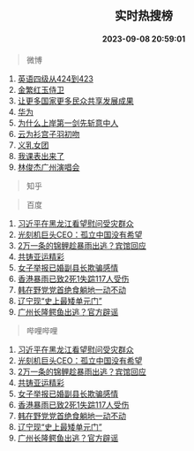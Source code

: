 <div align="center"><h2>实时热搜榜</h2><h4>2023-09-08 20:59:01</h4></div>

> 微博  

1. [英语四级从424到423](https://s.weibo.com/weibo?q=%E8%8B%B1%E8%AF%AD%E5%9B%9B%E7%BA%A7%E4%BB%8E424%E5%88%B0423&t=31&band_rank=1&Refer=top)<br />
2. [金繁红玉侍卫](https://s.weibo.com/weibo?q=%E9%87%91%E7%B9%81%E7%BA%A2%E7%8E%89%E4%BE%8D%E5%8D%AB&t=31&band_rank=2&Refer=top)<br />
3. [让更多国家更多民众共享发展成果](https://s.weibo.com/weibo?q=%23%E8%AE%A9%E6%9B%B4%E5%A4%9A%E5%9B%BD%E5%AE%B6%E6%9B%B4%E5%A4%9A%E6%B0%91%E4%BC%97%E5%85%B1%E4%BA%AB%E5%8F%91%E5%B1%95%E6%88%90%E6%9E%9C%23&t=31&band_rank=3&Refer=top)<br />
4. [华为](https://s.weibo.com/weibo?q=%E5%8D%8E%E4%B8%BA&t=31&band_rank=4&Refer=top)<br />
5. [为什么上岸第一剑先斩意中人](https://s.weibo.com/weibo?q=%23%E4%B8%BA%E4%BB%80%E4%B9%88%E4%B8%8A%E5%B2%B8%E7%AC%AC%E4%B8%80%E5%89%91%E5%85%88%E6%96%A9%E6%84%8F%E4%B8%AD%E4%BA%BA%23&t=31&band_rank=5&Refer=top)<br />
6. [云为衫宫子羽初吻](https://s.weibo.com/weibo?q=%23%E4%BA%91%E4%B8%BA%E8%A1%AB%E5%AE%AB%E5%AD%90%E7%BE%BD%E5%88%9D%E5%90%BB%23&t=31&band_rank=6&Refer=top)<br />
7. [义乳女团](https://s.weibo.com/weibo?q=%E4%B9%89%E4%B9%B3%E5%A5%B3%E5%9B%A2&t=31&band_rank=7&Refer=top)<br />
8. [我课表出来了](https://s.weibo.com/weibo?q=%E6%88%91%E8%AF%BE%E8%A1%A8%E5%87%BA%E6%9D%A5%E4%BA%86&t=31&band_rank=8&Refer=top)<br />
9. [林俊杰广州演唱会](https://s.weibo.com/weibo?q=%E6%9E%97%E4%BF%8A%E6%9D%B0%E5%B9%BF%E5%B7%9E%E6%BC%94%E5%94%B1%E4%BC%9A&t=31&band_rank=9&Refer=top)<br />

> 知乎  


> 百度  

1. [习近平在黑龙江看望慰问受灾群众](https://www.baidu.com/s?wd=%E4%B9%A0%E8%BF%91%E5%B9%B3%E5%9C%A8%E9%BB%91%E9%BE%99%E6%B1%9F%E7%9C%8B%E6%9C%9B%E6%85%B0%E9%97%AE%E5%8F%97%E7%81%BE%E7%BE%A4%E4%BC%97&sa=fyb_news&rsv_dl=fyb_news)<br />
2. [光刻机巨头CEO：孤立中国没有希望](https://www.baidu.com/s?wd=%E5%85%89%E5%88%BB%E6%9C%BA%E5%B7%A8%E5%A4%B4CEO%EF%BC%9A%E5%AD%A4%E7%AB%8B%E4%B8%AD%E5%9B%BD%E6%B2%A1%E6%9C%89%E5%B8%8C%E6%9C%9B&sa=fyb_news&rsv_dl=fyb_news)<br />
3. [2万一条的锦鲤趁暴雨出逃？宾馆回应](https://www.baidu.com/s?wd=2%E4%B8%87%E4%B8%80%E6%9D%A1%E7%9A%84%E9%94%A6%E9%B2%A4%E8%B6%81%E6%9A%B4%E9%9B%A8%E5%87%BA%E9%80%83%EF%BC%9F%E5%AE%BE%E9%A6%86%E5%9B%9E%E5%BA%94&sa=fyb_news&rsv_dl=fyb_news)<br />
4. [共铸亚运精彩](https://www.baidu.com/s?wd=%E5%85%B1%E9%93%B8%E4%BA%9A%E8%BF%90%E7%B2%BE%E5%BD%A9&sa=fyb_news&rsv_dl=fyb_news)<br />
5. [女子举报已婚副县长欺骗感情](https://www.baidu.com/s?wd=%E5%A5%B3%E5%AD%90%E4%B8%BE%E6%8A%A5%E5%B7%B2%E5%A9%9A%E5%89%AF%E5%8E%BF%E9%95%BF%E6%AC%BA%E9%AA%97%E6%84%9F%E6%83%85&sa=fyb_news&rsv_dl=fyb_news)<br />
6. [香港暴雨已致2死1失踪117人受伤](https://www.baidu.com/s?wd=%E9%A6%99%E6%B8%AF%E6%9A%B4%E9%9B%A8%E5%B7%B2%E8%87%B42%E6%AD%BB1%E5%A4%B1%E8%B8%AA117%E4%BA%BA%E5%8F%97%E4%BC%A4&sa=fyb_news&rsv_dl=fyb_news)<br />
7. [韩在野党党首绝食躺地一动不动](https://www.baidu.com/s?wd=%E9%9F%A9%E5%9C%A8%E9%87%8E%E5%85%9A%E5%85%9A%E9%A6%96%E7%BB%9D%E9%A3%9F%E8%BA%BA%E5%9C%B0%E4%B8%80%E5%8A%A8%E4%B8%8D%E5%8A%A8&sa=fyb_news&rsv_dl=fyb_news)<br />
8. [辽宁现“史上最矮单元门”](https://www.baidu.com/s?wd=%E8%BE%BD%E5%AE%81%E7%8E%B0%E2%80%9C%E5%8F%B2%E4%B8%8A%E6%9C%80%E7%9F%AE%E5%8D%95%E5%85%83%E9%97%A8%E2%80%9D&sa=fyb_news&rsv_dl=fyb_news)<br />
9. [广州长隆鳄鱼出逃？官方辟谣](https://www.baidu.com/s?wd=%E5%B9%BF%E5%B7%9E%E9%95%BF%E9%9A%86%E9%B3%84%E9%B1%BC%E5%87%BA%E9%80%83%EF%BC%9F%E5%AE%98%E6%96%B9%E8%BE%9F%E8%B0%A3&sa=fyb_news&rsv_dl=fyb_news)<br />

> 哔哩哔哩  

1. [习近平在黑龙江看望慰问受灾群众](https://www.baidu.com/s?wd=%E4%B9%A0%E8%BF%91%E5%B9%B3%E5%9C%A8%E9%BB%91%E9%BE%99%E6%B1%9F%E7%9C%8B%E6%9C%9B%E6%85%B0%E9%97%AE%E5%8F%97%E7%81%BE%E7%BE%A4%E4%BC%97&sa=fyb_news&rsv_dl=fyb_news)<br />
2. [光刻机巨头CEO：孤立中国没有希望](https://www.baidu.com/s?wd=%E5%85%89%E5%88%BB%E6%9C%BA%E5%B7%A8%E5%A4%B4CEO%EF%BC%9A%E5%AD%A4%E7%AB%8B%E4%B8%AD%E5%9B%BD%E6%B2%A1%E6%9C%89%E5%B8%8C%E6%9C%9B&sa=fyb_news&rsv_dl=fyb_news)<br />
3. [2万一条的锦鲤趁暴雨出逃？宾馆回应](https://www.baidu.com/s?wd=2%E4%B8%87%E4%B8%80%E6%9D%A1%E7%9A%84%E9%94%A6%E9%B2%A4%E8%B6%81%E6%9A%B4%E9%9B%A8%E5%87%BA%E9%80%83%EF%BC%9F%E5%AE%BE%E9%A6%86%E5%9B%9E%E5%BA%94&sa=fyb_news&rsv_dl=fyb_news)<br />
4. [共铸亚运精彩](https://www.baidu.com/s?wd=%E5%85%B1%E9%93%B8%E4%BA%9A%E8%BF%90%E7%B2%BE%E5%BD%A9&sa=fyb_news&rsv_dl=fyb_news)<br />
5. [女子举报已婚副县长欺骗感情](https://www.baidu.com/s?wd=%E5%A5%B3%E5%AD%90%E4%B8%BE%E6%8A%A5%E5%B7%B2%E5%A9%9A%E5%89%AF%E5%8E%BF%E9%95%BF%E6%AC%BA%E9%AA%97%E6%84%9F%E6%83%85&sa=fyb_news&rsv_dl=fyb_news)<br />
6. [香港暴雨已致2死1失踪117人受伤](https://www.baidu.com/s?wd=%E9%A6%99%E6%B8%AF%E6%9A%B4%E9%9B%A8%E5%B7%B2%E8%87%B42%E6%AD%BB1%E5%A4%B1%E8%B8%AA117%E4%BA%BA%E5%8F%97%E4%BC%A4&sa=fyb_news&rsv_dl=fyb_news)<br />
7. [韩在野党党首绝食躺地一动不动](https://www.baidu.com/s?wd=%E9%9F%A9%E5%9C%A8%E9%87%8E%E5%85%9A%E5%85%9A%E9%A6%96%E7%BB%9D%E9%A3%9F%E8%BA%BA%E5%9C%B0%E4%B8%80%E5%8A%A8%E4%B8%8D%E5%8A%A8&sa=fyb_news&rsv_dl=fyb_news)<br />
8. [辽宁现“史上最矮单元门”](https://www.baidu.com/s?wd=%E8%BE%BD%E5%AE%81%E7%8E%B0%E2%80%9C%E5%8F%B2%E4%B8%8A%E6%9C%80%E7%9F%AE%E5%8D%95%E5%85%83%E9%97%A8%E2%80%9D&sa=fyb_news&rsv_dl=fyb_news)<br />
9. [广州长隆鳄鱼出逃？官方辟谣](https://www.baidu.com/s?wd=%E5%B9%BF%E5%B7%9E%E9%95%BF%E9%9A%86%E9%B3%84%E9%B1%BC%E5%87%BA%E9%80%83%EF%BC%9F%E5%AE%98%E6%96%B9%E8%BE%9F%E8%B0%A3&sa=fyb_news&rsv_dl=fyb_news)<br />
